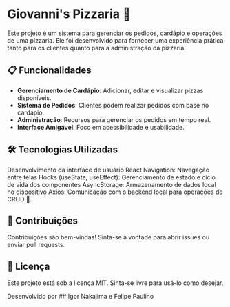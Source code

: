 # Giovanni's Pizzaria 🍕

Este projeto é um sistema para gerenciar os pedidos, cardápio e operações de uma pizzaria. Ele foi desenvolvido para fornecer uma experiência prática tanto para os clientes quanto para a administração da pizzaria.

## 📋 Funcionalidades

- **Gerenciamento de Cardápio**: Adicionar, editar e visualizar pizzas disponíveis.
- **Sistema de Pedidos**: Clientes podem realizar pedidos com base no cardápio.
- **Administração**: Recursos para gerenciar os pedidos em tempo real.
- **Interface Amigável**: Foco em acessibilidade e usabilidade.

## 🛠️ Tecnologias Utilizadas
Desenvolvimento da interface de usuário React Navigation: Navegação entre telas Hooks (useState, useEffect): Gerenciamento de estado e ciclo de vida dos componentes AsyncStorage: Armazenamento de dados local no dispositivo Axios: Comunicação com o backend local para operações de CRUD 📕.

## 🤝 Contribuições
Contribuições são bem-vindas! Sinta-se à vontade para abrir issues ou enviar pull requests.

## 📝 Licença
Este projeto está sob a licença MIT. Sinta-se livre para usá-lo como desejar.

Desenvolvido por ## Igor Nakajima e Felipe Paulino

